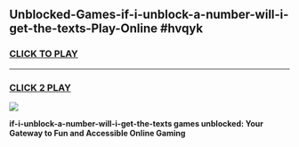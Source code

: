 
## Unblocked-Games-if-i-unblock-a-number-will-i-get-the-texts-Play-Online #hvqyk
<h3>
<a href="https://news.freeplayer.one?title=if-i-unblock-a-number-will-i-get-the-texts&ref=3">CLICK TO PLAY</a></h3>
<hr>

<h3>
<a href="https://news.freeplayer.one?title=if-i-unblock-a-number-will-i-get-the-texts&ref=3">CLICK 2 PLAY</a>
  
</h3>

<a href="https://news.freeplayer.one?title=if-i-unblock-a-number-will-i-get-the-texts&ref=3"><img src="https://clearcache.store/games.png"></a>


**if-i-unblock-a-number-will-i-get-the-texts games unblocked: Your Gateway to Fun and Accessible Online Gaming**
